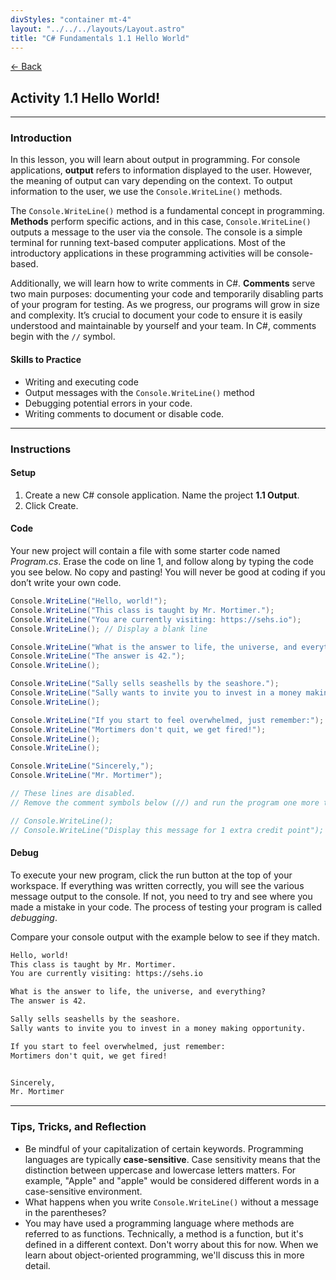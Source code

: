 ```yaml
---
divStyles: "container mt-4"
layout: "../../../layouts/Layout.astro"
title: "C# Fundamentals 1.1 Hello World"
---
```


[← Back](/c-sharp-fundamentals/)

## Activity 1.1 Hello World!

---

### Introduction

In this lesson, you will learn about output in programming. For console applications, **output** refers to information displayed to the user. However, the meaning of output can vary depending on the context. To output information to the user, we use the `Console.WriteLine()` methods.

The `Console.WriteLine()` method is a fundamental concept in programming. **Methods** perform specific actions, and in this case, `Console.WriteLine()` outputs a message to the user via the console. The console is a simple terminal for running text-based computer applications. Most of the introductory applications in these programming activities will be console-based.

Additionally, we will learn how to write comments in C#. **Comments** serve two main purposes: documenting your code and temporarily disabling parts of your program for testing. As we progress, our programs will grow in size and complexity. It’s crucial to document your code to ensure it is easily understood and maintainable by yourself and your team. In C#, comments begin with the `//` symbol.

#### Skills to Practice

- Writing and executing code
- Output messages with the `Console.WriteLine()` method
- Debugging potential errors in your code.
- Writing comments to document or disable code.

---

### Instructions

#### Setup

1. Create a new C# console application. Name the project **1.1 Output**.
2. Click Create.

#### Code

Your new project will contain a file with some starter code named _Program.cs_. Erase the code on line 1, and follow along by typing the code you see below. No copy and pasting! You will never be good at coding if you don’t write your own code.

```cs
Console.WriteLine("Hello, world!");
Console.WriteLine("This class is taught by Mr. Mortimer.");
Console.WriteLine("You are currently visiting: https://sehs.io");
Console.WriteLine(); // Display a blank line

Console.WriteLine("What is the answer to life, the universe, and everything?");
Console.WriteLine("The answer is 42.");
Console.WriteLine();

Console.WriteLine("Sally sells seashells by the seashore.");
Console.WriteLine("Sally wants to invite you to invest in a money making opportunity.");
Console.WriteLine();

Console.WriteLine("If you start to feel overwhelmed, just remember:");
Console.WriteLine("Mortimers don't quit, we get fired!");
Console.WriteLine();
Console.WriteLine();

Console.WriteLine("Sincerely,");
Console.WriteLine("Mr. Mortimer");

// These lines are disabled.
// Remove the comment symbols below (//) and run the program one more time.

// Console.WriteLine();
// Console.WriteLine("Display this message for 1 extra credit point");
```

#### Debug

To execute your new program, click the run button at the top of your workspace. If everything was written correctly, you will see the various message output to the console. If not, you need to try and see where you made a mistake in your code. The process of testing your program is called _debugging_.

Compare your console output with the example below to see if they match.

```txt
Hello, world!
This class is taught by Mr. Mortimer.
You are currently visiting: https://sehs.io

What is the answer to life, the universe, and everything?
The answer is 42.

Sally sells seashells by the seashore.
Sally wants to invite you to invest in a money making opportunity.

If you start to feel overwhelmed, just remember:
Mortimers don't quit, we get fired!


Sincerely,
Mr. Mortimer
```

---

### Tips, Tricks, and Reflection

- Be mindful of your capitalization of certain keywords. Programming languages are typically **case-sensitive**. Case sensitivity means that the distinction between uppercase and lowercase letters matters. For example, "Apple" and "apple" would be considered different words in a case-sensitive environment. 
- What happens when you write `Console.WriteLine()` without a message in the parentheses?
- You may have used a programming language where methods are referred to as functions. Technically, a method is a function, but it's defined in a different context. Don't worry about this for now. When we learn about object-oriented programming, we'll discuss this in more detail.
